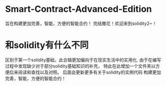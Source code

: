# Smart-Contract-Advanced-Edition
旨在构建更加完善，智能，方便的智能合约！
完结撒花！欢迎来到solidity2~！

# 和solidity有什么不同
区别于第一个solidity基础，此合辑更加偏向于在现实生活中的实用化.
由于在编写过程中发现缺少对于部分solidity基础知识的补充，
特此在此增加一个文件夹以方便后来阅读和查找以及对照。
后面会更新更多有关于solidity的实例代码
构建更加完善，智能，方便的智能合约！

